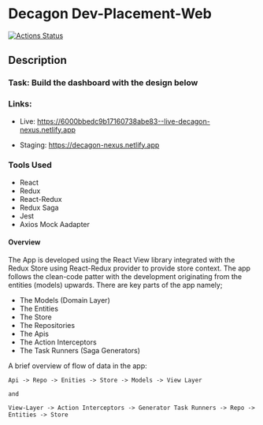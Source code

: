 # Decagon Dev-Placement-Web

[![Actions Status](https://github.com/adeoluwa-adebiyi/decagon-placement-web/workflows/Test,%20Build%20&%20Deploy/badge.svg)](https://github.com/adeoluwa-adebiyi/decagon-placement-web/actions)


## Description

### Task: Build the dashboard with the design below

### Links:

- Live: https://6000bbedc9b17160738abe83--live-decagon-nexus.netlify.app

- Staging: https://decagon-nexus.netlify.app


### Tools Used
- React
- Redux
- React-Redux
- Redux Saga
- Jest
- Axios Mock Aadapter

#### Overview

The App is developed using the React View library integrated with the Redux Store using React-Redux provider to provide store context.
The app follows the clean-code patter with the development originating from the entities (models) upwards.
There are key parts of the app namely;

- The Models (Domain Layer)
- The Entities
- The Store
- The Repositories
- The Apis
- The Action Interceptors
- The Task Runners (Saga Generators)

A brief overview of flow of data in the app:

    Api -> Repo -> Enities -> Store -> Models -> View Layer

    and

    View-Layer -> Action Interceptors -> Generator Task Runners -> Repo -> Entities -> Store

